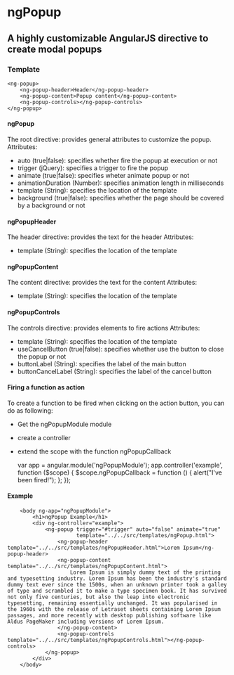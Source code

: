 # ngPopup

## A highly customizable AngularJS directive to create modal popups

### Template

    <ng-popup>
        <ng-popup-header>Header</ng-popup-header>
        <ng-popup-content>Popup content</ng-popup-content>
        <ng-popup-controls></ng-popup-controls>
    </ng-popup>


#### ngPopup
The root directive: provides general attributes to customize the popup.
Attributes:
- auto (true|false): specifies whether fire the popup at execution or not
- trigger (jQuery): specifies a trigger to fire the popup
- animate (true|false): specifies wheter animate popup or not
- animationDuration (Number): specifies animation length in milliseconds
- template (String): specifies the location of the template
- background (true|false): specifies whether the page should be covered by a background or not

#### ngPopupHeader
The header directive: provides the text for the header
Attributes:
- template (String): specifies the location of the template

#### ngPopupContent
The content directive: provides the text for the content
Attributes:
- template (String): specifies the location of the template

#### ngPopupControls
The controls directive: provides elements to fire actions
Attributes:
- template (String): specifies the location of the template
- useCancelButton (true|false): specifies whether use the button to close the popup or not
- buttonLabel (String): specifies the label of the main button
- buttonCancelLabel (String): specifies the label of the cancel button

#### Firing a function as action
To create a function to be fired when clicking on the action button, you can do as following:
- Get the ngPopupModule module
- create a controller
- extend the scope with the function ngPopupCallback


    var app = angular.module('ngPopupModule');
    app.controller('example', function ($scope) {
       $scope.ngPopupCallback = function () {
           alert("I've been fired!");
       };
    });
    

#### Example
        <body ng-app="ngPopupModule">
            <h1>ngPopup Example</h1>
            <div ng-controller="example">
                <ng-popup trigger="#trigger" auto="false" animate="true"
                          template="../../src/templates/ngPopup.html">
                    <ng-popup-header template="../../src/templates/ngPopupHeader.html">Lorem Ipsum</ng-popup-header>
                    <ng-popup-content template="../../src/templates/ngPopupContent.html">
                        Lorem Ipsum is simply dummy text of the printing and typesetting industry. Lorem Ipsum has been the industry's standard dummy text ever since the 1500s, when an unknown printer took a galley of type and scrambled it to make a type specimen book. It has survived not only five centuries, but also the leap into electronic typesetting, remaining essentially unchanged. It was popularised in the 1960s with the release of Letraset sheets containing Lorem Ipsum passages, and more recently with desktop publishing software like Aldus PageMaker including versions of Lorem Ipsum.
                    </ng-popup-content>
                    <ng-popup-controls template="../../src/templates/ngPopupControls.html"></ng-popup-controls>
                </ng-popup>
            </div>
        </body>
